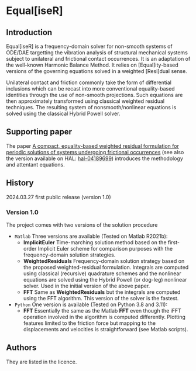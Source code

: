 # Equal[iseR]

## Introduction
Equal[iseR] is a frequency-domain solver for non-smooth systems of ODE/DAE targetting the vibration analysis of structural mechanical systems subject to unilateral and frictional contact occurrences. It is an adaptation of the well-known Harmonic Balance Method. It relies on [Equal]ity-based versions of the governing equations solved in a weighted [Resi]dual sense.

Unilateral contact and friction commonly take the form of differential inclusions which can be recast into more conventional equality-based identities through the use of non-smooth projections. Such equations are then approximately transformed using classical weighted residual techniques. The resulting system of nonsmooth/nonlinear equations is solved using the classical Hybrid Powell solver.

## Supporting paper
The paper [A compact, equality-based weighted residual formulation for periodic solutions of systems undergoing frictional occurrences](https://doi.org/10.25518/2684-6500.190) (see also the version available on HAL: [hal-04189699](https://hal.science/hal-04189699)) introduces the methodology and attentant equations.

## History
2024.03.27 first public release (version 1.0)

### Version 1.0
The project comes with two versions of the solution procedure

* `Matlab` Three versions are available (Tested on Matlab R2021b):
    * __ImplicitEuler__ Time-marching solution method based on the first-order Implicit Euler scheme for comparison purposes with the frequency-domain solution strategies.
    * __WeightedResiduals__ Frequency-domain solution strategy based on the proposed weighted-residual formulation. Integrals are computed using classical (recursive) quadrature schemes and the nonlinear equations are solved using the Hybrid Powell (or dog-leg) nonlinear solver. Used in the initial version of the above paper.
    * __FFT__ Same as __WeightedResiduals__ but the integrals are computed using the FFT algorithm. This version of the solver is the fastest.
* `Python` One version is available (Tested on Python 3.8 and 3.11):
   * __FFT__ Essentially the same as the Matlab __FFT__ even though the iFFT operation involved in the algorithm is computed differently. Plotting features limited to the friction force but mapping to the displacements and velocities is straightforward (see Matlab scripts).



## Authors
They are listed in the licence.
